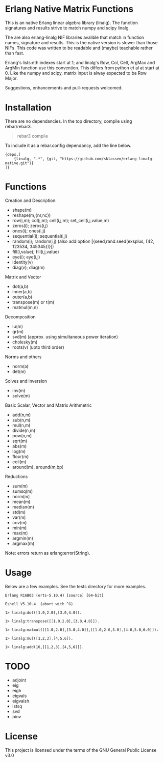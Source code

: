 Erlang Native Matrix Functions
============================

This is an native Erlang linear algebra library (linalg). 
The function signatures and results strive to match numpy and scipy linalg.

The are also erlang-linalg NIF libraries avalible that match in function 
names, signature and results. This is the native version is slower than
those NIFs. This code was written to be readable and (maybe) teachable rather
than fast.

Erlang's lists:nth indexes start at 1; and linalg's Row, Col, Cell, ArgMax and ArgMin 
function use this convention. This differs from python et al at start at 0.
Like the numpy and scipy, matrix input is alway expected to be Row Major. 

Suggestions, enhancements and pull-requests welcomed. 

# Installation

There are no dependancies. In the top directory, compile using rebar/rebar3.

> rebar3 compile

To include it as a rebar.config dependancy, add the line below.
```
{deps,[
    {linalg, ".*", {git, "https://github.com/sklassen/erlang-linalg-native.git"}}
]}
```

# Functions

Creation and Description
 - shape(m)
 - reshape(m,{nr,nc})
 - row(i,m); col(j,m); cell(i,j,m); set_cell(i,j,value,m)
 - zeros(i); zeros(i,j)
 - ones(i); ones(i,j)
 - sequential(i); sequential(i,j)
 - random(i); random(i,j) (also add option [{seed,rand:seed(exsplus, {42, 123534, 345345})}])
 - fill(i,value); fill(i,j,value)
 - eye(i); eye(i,j)
 - identity(v)
 - diag(v); diag(m)

Matrix and Vector
 - dot(a,b)
 - inner(a,b)
 - outer(a,b)
 - transpose(m) or t(m)
 - matmul(m,n)

Decomposition
 - lu(m)
 - qr(m) 
 - svd(m) (approx. using simultaneous power iteration)
 - cholesky(m)
 - roots(v) (upto third order)

Norms and others
 - norm(a)
 - det(m)

Solves and inversion
 - inv(m)
 - solve(m)

Basic Scalar, Vector and Matrix Arithmetric 
 - add(n,m)
 - sub(n,m)
 - mul(n,m)
 - divide(n,m)
 - pow(n,m)
 - sqrt(m)
 - abs(m)
 - log(m)
 - floor(m)
 - ceil(m)
 - around(m), around(m,bp)

Reductions
 - sum(m)
 - sumsq(m)
 - norm(m)
 - mean(m)
 - median(m)
 - std(m)
 - var(m)
 - cov(m)
 - min(m)
 - max(m)
 - argmin(m)
 - argmax(m)

Note: errors return as erlang:error(String). 

# Usage

Below are a few examples. See the tests directory for more examples.
```
Erlang R16B03 (erts-5.10.4) [source] [64-bit] 

Eshell V5.10.4  (abort with ^G)

1> linalg:dot([1.0,2.0],[3.0,4.0]).

1> linalg:transpose([[1.0,2.0],[3.0,4.0]]).

1> linalg:matmul([[1.0,2.0],[3.0,4.0]],[[1.0,2.0,3.0],[4.0,5.0,6.0]]).

1> linalg:mul([1,2,3],[4,5,6]).
    
1> linalg:add(10,[[1,2,3],[4,5,6]]).
```

# TODO
 - adjoint
 - eig
 - eigh
 - eigvals
 - eigvalsh
 - lstsq 
 - svd
 - pinv

# License

This project is licensed under the terms of the GNU General Public License v3.0	
